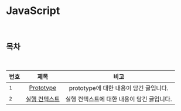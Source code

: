 # JavaScript

<br>

## 목차

<br>

| 번호 | 제목 | 비고 |
|---|:---:|:---:|
| `1` | [Prototype](./prototype.md) | prototype에 대한 내용이 담긴 글입니다.  |
| `2` | [실행 컨텍스트](./execution-context.md) | 실행 컨텍스트에 대한 내용이 담긴 글입니다.  |